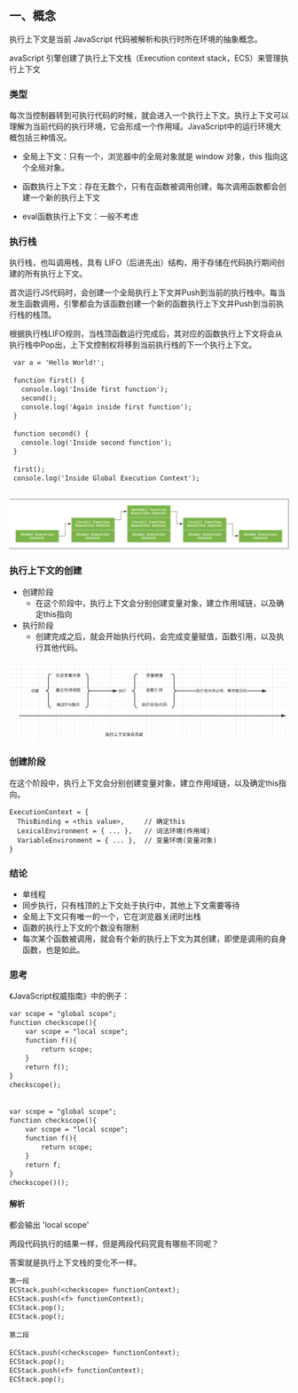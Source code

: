 ## 一、概念
执行上下文是当前 JavaScript 代码被解析和执行时所在环境的抽象概念。

avaScript 引擎创建了执行上下文栈（Execution context stack，ECS）来管理执行上下文

### 类型

每次当控制器转到可执行代码的时候，就会进入一个执行上下文。执行上下文可以理解为当前代码的执行环境，它会形成一个作用域。JavaScript中的运行环境大概包括三种情况。

* 全局上下文：只有一个，浏览器中的全局对象就是 window 对象，this 指向这个全局对象。

* 函数执行上下文：存在无数个，只有在函数被调用创建，每次调用函数都会创建一个新的执行上下文

* eval函数执行上下文：一般不考虑


### 执行栈

 执行栈，也叫调用栈，具有 LIFO（后进先出）结构，用于存储在代码执行期间创建的所有执行上下文。   

首次运行JS代码时，会创建一个全局执行上下文并Push到当前的执行栈中。每当发生函数调用，引擎都会为该函数创建一个新的函数执行上下文并Push到当前执行栈的栈顶。

根据执行栈LIFO规则，当栈顶函数运行完成后，其对应的函数执行上下文将会从执行栈中Pop出，上下文控制权将移到当前执行栈的下一个执行上下文。


```
 var a = 'Hello World!';
 
 function first() {  
   console.log('Inside first function');  
   second();  
   console.log('Again inside first function');  
 }
 
 function second() {  
   console.log('Inside second function');  
 }
 
 first();  
 console.log('Inside Global Execution Context');


```

![进栈出栈流程图](../images/002/3.png)


### 执行上下文的创建
* 创建阶段
  * 在这个阶段中，执行上下文会分别创建变量对象，建立作用域链，以及确定this指向
* 执行阶段
  * 创建完成之后，就会开始执行代码，会完成变量赋值，函数引用，以及执行其他代码。

![执行上下文](../images/002/4.png)


### 创建阶段
在这个阶段中，执行上下文会分别创建变量对象，建立作用域链，以及确定this指向。
```$xslt
ExecutionContext = {  
  ThisBinding = <this value>,     // 确定this 
  LexicalEnvironment = { ... },   // 词法环境(作用域)
  VariableEnvironment = { ... },  // 变量环境(变量对象)
}
```
### 结论

* 单线程
* 同步执行，只有栈顶的上下文处于执行中，其他上下文需要等待
* 全局上下文只有唯一的一个，它在浏览器关闭时出栈
* 函数的执行上下文的个数没有限制
* 每次某个函数被调用，就会有个新的执行上下文为其创建，即使是调用的自身函数，也是如此。



### 思考

《JavaScript权威指南》中的例子：
```
var scope = "global scope";
function checkscope(){
    var scope = "local scope";
    function f(){
        return scope;
    }
    return f();
}
checkscope();


var scope = "global scope";
function checkscope(){
    var scope = "local scope";
    function f(){
        return scope;
    }
    return f;
}
checkscope()();

```


#### 解析
都会输出 'local scope'

两段代码执行的结果一样，但是两段代码究竟有哪些不同呢？

答案就是执行上下文栈的变化不一样。

```
第一段
ECStack.push(<checkscope> functionContext);
ECStack.push(<f> functionContext);
ECStack.pop();
ECStack.pop();

第二段

ECStack.push(<checkscope> functionContext);
ECStack.pop();
ECStack.push(<f> functionContext);
ECStack.pop();

```
